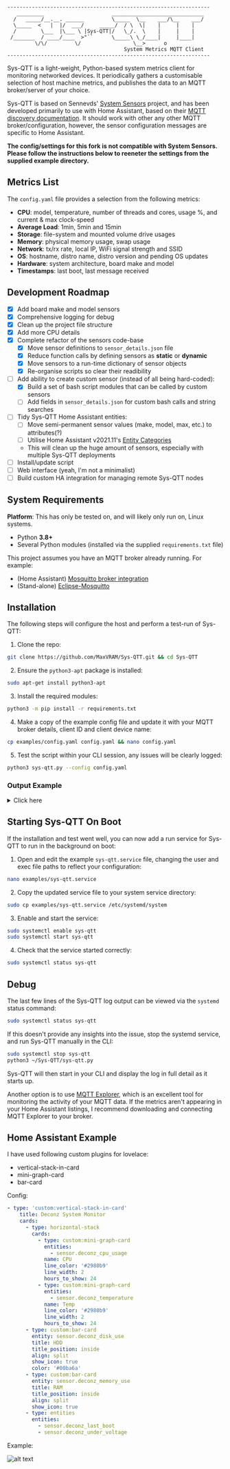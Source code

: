 ```
------------------------------------------------------------------
   _________                      ______________________________  
  /   _____/__.__. ______         \_____  \__    ___/\__    ___/  
  \_____  <   |  |/  ___/     _____/  / \  \|    |     |    |     
  /        \___  |\___ \ |Sys-QTT|/   \_/.  \    |     |    |     
 /_______  / ____/____  >"``      \_____\ \_/____|     |____|     
         \/\/         \/                 \__>      o              
                                      System Metrics MQTT Client  
------------------------------------------------------------------
```

Sys-QTT is a light-weight, Python-based system metrics client for monitoring networked devices. It periodically gathers a customisable selection of host machine metrics, and publishes the data to an MQTT broker/server of your choice.

Sys-QTT is based on Sennevds' [System Sensors](https://github.com/Sennevds/system_sensors) project, and has been developed primarily to use with Home Assistant, based on their [MQTT discovery documentation](https://www.home-assistant.io/docs/mqtt/discovery/).
It should work with other any other MQTT broker/configuration, however, the sensor configuration messages are specific to Home Assistant.

**The config/settings for this fork is not compatible with System Sensors. Please follow the instructions below to reeneter the settings from the supplied example directory.**


## Metrics List

The `config.yaml` file provides a selection from the following metrics:

- **CPU**: model, temperature, number of threads and cores, usage %, and current & max clock-speed
- **Average Load**: 1min, 5min and 15min
- **Storage**: file-system and mounted volume drive usages
- **Memory**: physical memory usage, swap usage
- **Network**: tx/rx rate, local IP, WiFi signal strength and SSID
- **OS**: hostname, distro name, distro version and pending OS updates
- **Hardware**: system architecture, board make and model
- **Timestamps**: last boot, last message received

## Development Roadmap

- [x] Add board make and model sensors
- [x] Comprehensive logging for debug
- [x] Clean up the project file structure
- [x] Add more CPU details
- [x] Complete refactor of the sensors code-base
  - [x] Move sensor definitions to `sensor_details.json` file
  - [x] Reduce function calls by defining sensors as **static** or **dynamic**
  - [x] Move sensors to a run-time dictionary of sensor objects
  - [x] Re-organise scripts so clear their readibility
- [ ] Add ability to create custom sensor (instead of all being hard-coded):
  - [x] Build a set of bash script modules that can be called by custom sensors
  - [ ] Add fields in `sensor_details.json` for custom bash calls and string searches 
- [ ] Tidy Sys-QTT Home Assistant entities:
  - [ ] Move semi-permanent sensor values (make, model, max, etc.) to attributes(?)
  - [ ] Utilise Home Assistant v2021.11's [Entity Categories](https://www.home-assistant.io/blog/2021/11/03/release-202111/)
  - This will clean up the huge amount of sensors, especially with multiple Sys-QTT deployments
- [ ] Install/update script
- [ ] Web interface (yeah, I'm not a minimalist)
- [ ] Build custom HA integration for managing remote Sys-QTT nodes

## System Requirements

**Platform**: This has only be tested on, and will likely only run on, Linux systems.

- Python **3.8+**
- Several Python modules (installed via the supplied `requirements.txt` file)

This project assumes you have an MQTT broker already running. For example:
  - (Home Assistant) [Mosquitto broker integration](https://github.com/home-assistant/addons/blob/master/mosquitto/DOCS.md)
  - (Stand-alone) [Eclipse-Mosquitto](https://hub.docker.com/_/eclipse-mosquitto)

## Installation

The following steps will configure the host and perform a test-run of Sys-QTT:

1. Clone the repo:

  ```bash
  git clone https://github.com/MaxVRAM/Sys-QTT.git && cd Sys-QTT
  ```

2. Ensure the `python3-apt` package is installed:

  ```bash
  sudo apt-get install python3-apt
  ```
  
3. Install the required modules:

  ```bash
  python3 -m pip install -r requirements.txt
  ```

4. Make a copy of the example config file and update it with your MQTT broker details, client ID and client device name:

  ```bash
  cp examples/config.yaml config.yaml && nano config.yaml
  ```

5. Test the script within your CLI session, any issues will be clearly logged:

  ```bash
  python3 sys-qtt.py --config config.yaml
  ```

### Output Example

<details><summary>Click here</summary>
<p>

```log
❯ python3 sys-qtt.py

    -----------------------
    Sys-QTT starting up... 
    -----------------------

[•] Importing config.yaml...
    [✓] Config file found: /home/maxvram/Sys-QTT/config.yaml
[•] Processing config...
    [✓] Config initialised.
    [•] Importing sensor properties...
        [✓] Sensor properties loaded.
    [✓] Config loaded successfully.
[•] Importing sensor configurations...
    [✓] Imported 25 sensor properties.
    [•] Initialising static sensors...
        [✓] Static sensors built.
    [•] Checking output of each sensor...
        [✓] board_make returned: Intel Corporation 
        [✓] board_model returned: NUC8BEB 
        [✓] cpu_arch returned: x86_64 
        [✓] cpu_model returned: Intel(R) Core(TM) i5-8259U CPU @ 2.30GHz 
        [✓] cpu_threads returned: 8 
        [✓] cpu_cores returned: 4 
        [✓] cpu_max returned: 3.8 GHz
        [✓] cpu_clock returned: 2.3 GHz
        [✓] cpu_temp returned: 38.0 °C
        [✓] cpu_usage returned: 11.9 %
        [✓] cpu_load_1m returned: 1.73 
        [✓] cpu_load_5m returned: 1.09 
        [✓] cpu_load_15m returned: 1.02 
        [✓] memory_ram returned: 41.6 %
        [✓] memory_swap returned: 97.5 %
        [✓] os_hostname returned: NUC 
        [✓] os_distro returned: Ubuntu 20.04.3 LTS 
        [✓] os_updates returned: 0 
        [✓] net_ip returned: 192.168.20.5 
        [✓] net_tx returned: 0 Kbps
        [✓] net_rx returned: 0 Kbps
        [✓] last_boot returned: 2021-10-27T01:18:41+11:00 
        [✓] last_message returned: 2021-11-09T00:24:34.510696+11:00 
        [✓] disk_system returned: 28.3 %
        [✓] disk_storage returned: 0.3 %
    [✓] 25 sensors have been commited to the session.
    [✓] Local configuration complete.
[•] Attempting to reach MQTT broker at 192.168.20.5 on port 1883...
    [✓] MQTT broker responded.
    [•] Publishing sensor configurations...
        [✓] 25 sensor configs and online status to broker.
[•] Establishing MQTT connection loop...
    [✓] Success!
    [i] Updated nuc_i5 client on broker with online status.
[•] Adding sensor update job on 30 second schedule...
    [✓] [Every 30 seconds do publish_sensor_values() (last run: [never], next run: 2021-11-09 00:25:05)]

    ------------------------------
    Sys-QTT now running on: NUC i5
    ------------------------------

[•] Sending update sensor payload...
    [✓] 25 sensor updates sent to MQTT broker.
    [•] 30 seconds until next update...
```

</p>
</details>

## Starting Sys-QTT On Boot

If the installation and test went well, you can now add a run service for Sys-QTT to run in the background on boot:

1. Open and edit the example `sys-qtt.service` file, changing the user and exec file paths to reflect your configuration:

```bash
nano examples/sys-qtt.service
```

2. Copy the updated service file to your system service directory:

```bash
sudo cp examples/sys-qtt.service /etc/systemd/system
```

3. Enable and start the service:

```bash
sudo systemctl enable sys-qtt
sudo systemctl start sys-qtt
```

4. Check that the service started correctly:

```bash
sudo systemctl status sys-qtt
```

## Debug

The last few lines of the Sys-QTT log output can be viewed via the `systemd` status command:
```bash
sudo systemctl status sys-qtt
```
If this doesn't provide any insights into the issue, stop the systemd service, and run Sys-QTT manually in the CLI:
```bash
sudo systemctl stop sys-qtt
python3 ~/Sys-QTT/sys-qtt.py
```
Sys-QTT will then start in your CLI and display the log in full detail as it starts up.

Another option is to use [MQTT Explorer](http://mqtt-explorer.com/), which is an excellent tool for monitoring the activity of your MQTT data.
If the metrics aren't appearing in your Home Assistant listings, I recommend downloading and connecting MQTT Explorer to your broker.


## Home Assistant Example

I have used following custom plugins for lovelace:

- vertical-stack-in-card
- mini-graph-card
- bar-card

Config:

```yaml
- type: 'custom:vertical-stack-in-card'
    title: Deconz System Monitor
    cards:
      - type: horizontal-stack
        cards:
          - type: custom:mini-graph-card
            entities:
              - sensor.deconz_cpu_usage
            name: CPU
            line_color: '#2980b9'
            line_width: 2
            hours_to_show: 24
          - type: custom:mini-graph-card
            entities:
              - sensor.deconz_temperature
            name: Temp
            line_color: '#2980b9'
            line_width: 2
            hours_to_show: 24
      - type: custom:bar-card
        entity: sensor.deconz_disk_use
        title: HDD
        title_position: inside
        align: split
        show_icon: true
        color: '#00ba6a'
      - type: custom:bar-card
        entity: sensor.deconz_memory_use
        title: RAM
        title_position: inside
        align: split
        show_icon: true
      - type: entities
        entities:
          - sensor.deconz_last_boot
          - sensor.deconz_under_voltage
```

Example:

![alt text](images/example.png?raw=true "Example")
